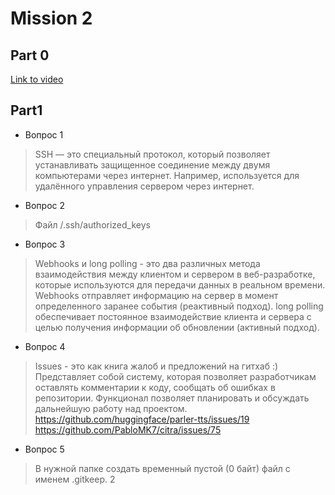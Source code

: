 # Mission 2

## Part 0

[Link to video](https://www.youtube.com/watch?v=UUhavvMO2FQ)

## Part1

- Вопрос 1	 
> SSH ― это специальный протокол, который позволяет устанавливать защищенное соединение между двумя компьютерами через интернет.
 Например, используется для удалённого управления сервером через интернет. 
 

- Вопрос 2	 
> Файл /.ssh/authorized_keys  

- Вопрос 3	 
> Webhooks и long polling - это два различных метода взаимодействия между клиентом и сервером в веб-разработке, которые используются для передачи данных в реальном времени.
Webhooks отправляет информацию на сервер в момент определенного заранее события (реактивный подход). long polling обеспечивает постоянное взаимодействие клиента и сервера с целью получения информации об обновлении (активный подход).  


- Вопрос 4	 
> Issues - это как книга жалоб и предложений на гитхаб :) 
Представляет собой систему, которая позволяет разработчикам оставлять комментарии к коду, сообщать об ошибках в репозитории. Функционал позволяет планировать и обсуждать дальнейшую работу над проектом.  
https://github.com/huggingface/parler-tts/issues/19
https://github.com/PabloMK7/citra/issues/75
  

- Вопрос 5	 
> В нужной папке создать временный пустой (0 байт) файл с именем .gitkeep. 2
